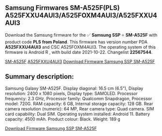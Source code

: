 <h2>Samsung Firmwares SM-A525F(PLS) A525FXXU4AUI3/A525FOXM4AUI3/A525FXXU4AUI3</h2>
Download the Samsung firmware for the ✅ <strong>Samsung SSP </strong> ⭐ <strong>SM-A525F</strong> with product code <strong>PLS</strong> <strong> from Poland</strong>. This firmware has version number PDA <strong>A525FXXU4AUI3</strong> and CSC A525FOXM4AUI3. The operating system of this firmware is Android R , with build date 2021-10-22. Changelist <strong>22567544</strong>.


[SM-A525F](https://samfirm.shop/samsung/model/SM-A525F)
[A525FXXU4AUI3](https://samfirm.shop/samsung/pda/A525FXXU4AUI3)
[Download Firmware Samsung SSP SM-A525F](https://samfirm.shop/samsung/firmware/467582)
<h2>Summary description:</h2>
<p>Samsung Galaxy SM-A525F. Display diagonal: 16.5 cm (6.5"), Display resolution: 2400 x 1080 pixels, Display type: SAMOLED. Processor frequency: 2.3 GHz, Processor family: Qualcomm Snapdragon, Processor model: 720G. RAM capacity: 6 GB, Internal storage capacity: 128 GB. Rear camera resolution (numeric): 64 MP, Rear camera type: Quad camera. SIM card capability: Dual SIM. Operating system installed: Android 11. Battery capacity: 4500 mAh. Product colour: Black. Weight: 189 g</p>


[Download Firmware Samsung SSP SM-A525F](https://samfirm.shop/samsung/firmware/467582)
